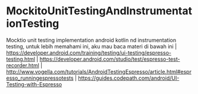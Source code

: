 # MockitoUnitTestingAndInstrumentationTesting
Mocktio unit testing implementation android kotlin nd instrumentation testing, untuk lebih memahami ini, aku mau baca materi di bawah ini | https://developer.android.com/training/testing/ui-testing/espresso-testing.html | https://developer.android.com/studio/test/espresso-test-recorder.html | http://www.vogella.com/tutorials/AndroidTestingEspresso/article.html#espresso_runningespressotests | https://guides.codepath.com/android/UI-Testing-with-Espresso

